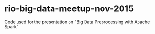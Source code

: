 # rio-big-data-meetup-nov-2015

Code used for the presentation on "Big Data Preprocessing with Apache Spark"
